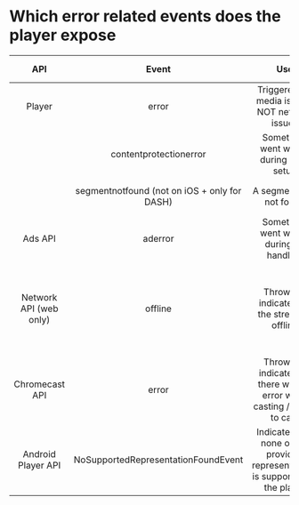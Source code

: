 # Which error related events does the player expose

| API | Event | Use | Example/how to trigger |
| :-: | :---: | :-: | :--------------------: |
| Player | error | Triggered for media issues, NOT network issues | A poorly encoded segment |
| | contentprotectionerror | Something went wrong during DRM setup | A wrong license key (but valid, so 200, not 404) |
| | segmentnotfound (not on iOS + only for DASH) | A segment was not found | A 404 returned on a segment |
| Ads API | aderror | Something went wrong during ad handling | Empty ad tag / Adblocker |
| Network API (web only) | offline | Thrown to indicate that the stream is offline | DASH: take whole stream offline <br><br>HLS: take 1 segment offline is enough |
| Chromecast API | error | Thrown to indicate that there was an error while casting / trying to cast | Unplugged Chromecast power cable during casting |
| Android Player API | NoSupportedRepresentationFoundEvent | Indicates that none of the provided representations is supported by the player | Trying to play a 4k stream encoded in AV1 |
